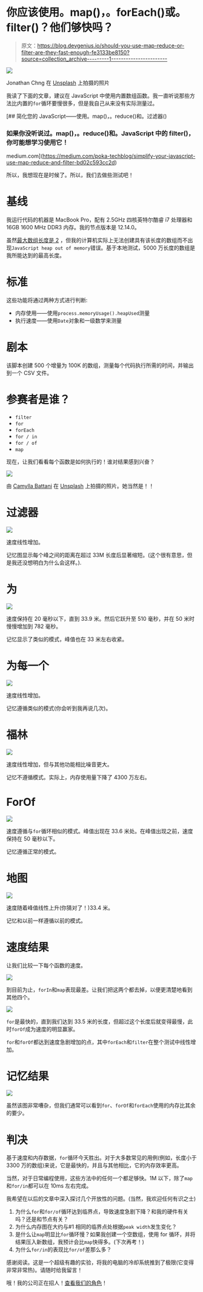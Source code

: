 # 你应该使用。map()，。forEach()或。filter()？他们够快吗？

> 原文：<https://blog.devgenius.io/should-you-use-map-reduce-or-filter-are-they-fast-enough-fe3133be8150?source=collection_archive---------1----------------------->

![](img/0fca3e4049c0ccb209ff0c5ea856340d.png)

Jonathan Chng 在 [Unsplash](https://unsplash.com?utm_source=medium&utm_medium=referral) 上拍摄的照片

我读了下面的文章，建议在 JavaScript 中使用内置数组函数。我一直听说那些方法比内置的`for`循环要慢很多，但是我自己从来没有实际测量过。

[](https://medium.com/poka-techblog/simplify-your-javascript-use-map-reduce-and-filter-bd02c593cc2d) [## 简化您的 JavaScript——使用。map()，。reduce()和。过滤器()

### 如果你没听说过。map()，。reduce()和。JavaScript 中的 filter()，你可能想学习使用它！

medium.com](https://medium.com/poka-techblog/simplify-your-javascript-use-map-reduce-and-filter-bd02c593cc2d) 

所以，我想现在是时候了。所以，我们去做些测试吧！

# 基线

我运行代码的机器是 MacBook Pro，配有 2.5GHz 四核英特尔酷睿 i7 处理器和 16GB 1600 MHz DDR3 内存。我的节点版本是 12.14.0。

虽然[最大数组长度是 2](https://stackoverflow.com/a/6155063/6496010) ，但我的计算机实际上无法创建具有该长度的数组而不出现`JavaScript heap out of memory`错误。基于本地测试，5000 万长度的数组是我所能达到的最高长度。

# 标准

这些功能将通过两种方式进行判断:

*   内存使用——使用`process.memoryUsage().heapUsed`测量
*   执行速度——使用`Date`对象和一级数学来测量

# 剧本

该脚本创建 500 个增量为 100K 的数组，测量每个代码执行所需的时间，并输出到一个 CSV 文件。

# 参赛者是谁？

*   `filter`
*   `for`
*   `forEach`
*   `for / in`
*   `for / of`
*   `map`

现在，让我们看看每个函数是如何执行的！谁对结果感到兴奋？

![](img/9280a58c816a5509b3bbb7bc51ebfe08.png)

由 [Camylla Battani](https://unsplash.com/@camylla93?utm_source=medium&utm_medium=referral) 在 [Unsplash](https://unsplash.com?utm_source=medium&utm_medium=referral) 上拍摄的照片。她当然是！！

# 过滤器

![](img/1ba969cd2f8d7fe4fd03d68314616dad.png)

速度线性增加。

记忆图显示每个峰之间的距离在超过 33M 长度后显著缩短。(这个很有意思，但是我还没想明白为什么会这样。).

# 为

![](img/04ca9f6298821c56cf1c753345ffda55.png)

速度保持在 20 毫秒以下，直到 33.9 米。然后它跃升至 510 毫秒，并在 50 米时慢慢增加到 782 毫秒。

记忆显示了类似的模式，峰值也在 33 米左右收紧。

# 为每一个

![](img/dd3ad7f8fbd78d660b7a37de745b736b.png)

速度线性增加。

记忆遵循类似的模式(你会听到我再说几次)。

# 福林

![](img/8b10be95ee6fe5d92010195653d314d3.png)

速度线性增加，但与其他功能相比噪音更大。

记忆不遵循模式。实际上，内存使用量下降了 4300 万左右。

# ForOf

![](img/0ee78eb5ab59a5897a0a54d1868e20a4.png)

速度遵循与`for`循环相似的模式。峰值出现在 33.6 米处。在峰值出现之前，速度保持在 50 毫秒以下。

记忆遵循正常的模式。

# 地图

![](img/0f6c315ce116e57188762334a3511a6f.png)

速度随着峰值线性上升(你猜对了！)33.4 米。

记忆和以前一样遵循以前的模式。

# 速度结果

让我们比较一下每个函数的速度。

![](img/360f14ef4c29ecd801fbfa17cb7215ca.png)

到目前为止，`forIn`和`map`表现最差。让我们把这两个都去掉，以便更清楚地看到其他四个。

![](img/33565c41a07e7ca022c42bc7b4ce4c4a.png)

`for`是最快的，直到我们达到 33.5 米的长度，但超过这个长度后就变得最慢，此时`forOf`成为速度的明显赢家。

`for`和`forOf`都达到速度急剧增加的点，其中`forEach`和`filter`在整个测试中线性增加。

# 记忆结果

![](img/8a34a0247c29f6b1f296176a4e45d2d7.png)

虽然该图非常嘈杂，但我们通常可以看到`for`、`forOf`和`forEach`使用的内存比其余的要少。

# 判决

基于速度和内存数据，`for`循环今天胜出。对于大多数常见的用例(例如，长度小于 3300 万的数组)来说，它是最快的，并且与其他相比，它的内存效率更高。

当然，对于日常编程使用，这些方法中的任何一个都足够快。1M 以下，除了`map`和`for/in`都可以在 10ms 左右完成。

我希望在以后的文章中深入探讨几个开放性的问题。(当然，我欢迎任何有识之士)

1.  为什么`for`和`for/of`循环达到临界点，导致速度急剧下降？和我的硬件有关吗？还是和节点有关？
2.  为什么内存图在大约与#1 相同的临界点处根据`peak width`发生变化？
3.  是什么让`map`明显比`for`循环慢？如果我创建一个空数组，使用 for 循环，并将结果压入新数组，我预计会比`map`快得多。(下次再考！)
4.  为什么`for/in`的表现比`for/of`差那么多？

感谢阅读。这是一个超级有趣的实验，将我的电脑的冷却系统推到了极限(它变得非常非常热)。请随时给我留言！

哦！我的公司正在招人！[查看我们的角色](https://www.skillz.com/careers-list/)！